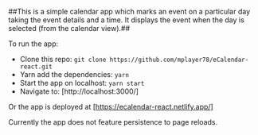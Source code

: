 ##This is a simple calendar app which marks an event on a particular day taking the event details and a time. It displays the event when the day is selected (from the calendar view).##

To run the app:

- Clone this repo:
  `git clone https://github.com/mplayer78/eCalendar-react.git`
- Yarn add the dependencies:
  `yarn`
- Start the app on localhost:
  `yarn start`
- Navigate to:
  [http://localhost:3000/]

Or the app is deployed at [https://ecalendar-react.netlify.app/]

Currently the app does not feature persistence to page reloads.
